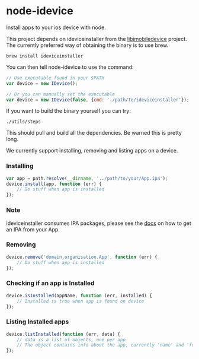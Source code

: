 # node-idevice

Install apps to your ios device with node.

This project depends on ideviceinstaller from the [libimobiledevice](http://www.libimobiledevice.org/) project.
The currently preferred way of obtaining the binary is to use brew.
```
brew install ideviceinstaller
```
You can then tell node-idevice to use the command:
```javascript
// Use executable found in your $PATH
var device = new IDevice();

// Or you can manually set the executable
var device = new IDevice(false, {cmd: './path/to/ideviceinstaller'});
```

If you want to build the binary yourself you can try:
```
./utils/steps
```
This should pull and build all the dependencies. Be warned this is pretty long.

We currently support installing, removing and listing apps on a device.
### Installing
```javascript
var app = path.resolve(__dirname, '../path/to/your/App.ipa');
device.install(app, function (err) {
	// Do stuff when app is installed
});
```
### Note
ideviceinstaller consumes IPA packages, please see the [docs](https://github.com/OniOni/node-idevice/blob/master/docs/building_ipa.md) on how to get an IPA from your App.

### Removing
```javascript
device.remove('domain.organisation.App', function (err) {
	// Do stuff when app is installed
});
```
### Checking if an app is Installed
```javascript
device.isInstalled(appName, function (err, installed) {
	// Installed is true when app is found on device
});
```
### Listing Installed apps
```javascript
device.listInstalled(function (err, data) {
	// data is a list of objects, one per app
	// The object contains info about the app, currently 'name' and 'fullname'
});
```
